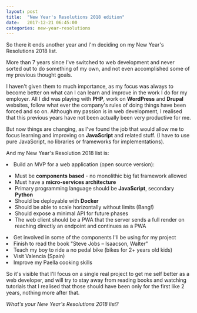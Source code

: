 ```yaml
---
layout: post
title:  "New Year's Resolutions 2018 edition"
date:   2017-12-21 06:45:00
categories: new-year-resolutions
---
```

So there it ends another year and I'm deciding on my New Year's Resolutions 2018 list.

More than 7 years since I've switched to web development and never sorted out to do something of my own, and not even accomplished some of my previous thought goals.

I haven't given them to much importance, as my focus was always to become better on what can I can learn and improve in the work I do for my employer. All I did was playing with <b>PHP</b>, work on <b>WordPress</b> and <b>Drupal</b> websites, follow what ever the company's rules of doing things have been forced and so on. Although my passion is in web development, I realised that this previous years have not been actually been very productive for me.

But now things are changing, as I've found the job that would allow me to focus learning and improving on <b>JavaScript</b> and related stuff. (I have to use pure JavaScript, no libraries or frameworks for implementations).

And my New Year's Resolution 2018 list is:

<li>Build an MVP for a web application (open source version):</li>
<ul>
<li>Must be <b>components based</b> - no monolithic big fat framework allowed</li>
<li>Must have a <b>micro-services architecture</b></li>
<li>Primary programming language should be <b>JavaScript</b>, secondary <b>Python</b></li>
<li>Should be deployable with <b>Docker</b></li>
<li>Should be able to scale horizontally without limits (Bang!)</li>
<li>Should expose a minimal API for future phases</li>
<li>The web client should be a PWA that the server sends a full render on reaching directly an endpoint and continues as a PWA</li>
</ul>
<li>Get involved in some of the components I'll be using for my project</li>
<li>Finish to read the book "Steve Jobs – Isaacson, Walter"</li>
<li>Teach my boy to ride a no pedal bike (bikes for 2+ years old kids)</li>
<li>Visit Valencia (Spain)</li>
<li>Improve my Paella cooking skills</li>
</ol>

So it's visible that I'll focus on a single real project to get me self better as a web developer, and will try to stay away from reading books and watching tutorials that I realised that those should have been only for the first like 2 years, nothing more after that.

<i>What's your New Year's Resolutions 2018 list?</i>
